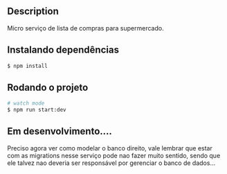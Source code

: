 ## Description

Micro serviço de lista de compras para supermercado.

## Instalando dependências

```bash
$ npm install
```

## Rodando o projeto

```bash
# watch mode
$ npm run start:dev
```

## Em desenvolvimento....

Preciso agora ver como modelar o banco direito, vale lembrar que estar com as migrations nesse serviço pode nao fazer muito sentido, sendo que ele talvez nao deveria ser responsável por 
gerenciar o banco de dados...
